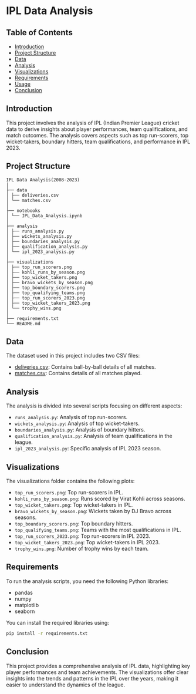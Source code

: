 # IPL Data Analysis

## Table of Contents
- [Introduction](#introduction)
- [Project Structure](#project-structure)
- [Data](#data)
- [Analysis](#analysis)
- [Visualizations](#visualizations)
- [Requirements](#requirements)
- [Usage](#usage)
- [Conclusion](#conclusion)

## Introduction
This project involves the analysis of IPL (Indian Premier League) cricket data to derive insights about player performances, team qualifications, and match outcomes. The analysis covers aspects such as top run-scorers, top wicket-takers, boundary hitters, team qualifications, and performance in IPL 2023.

## Project Structure
```
IPL Data Analysis(2008-2023)
│
├── data
│ ├── deliveries.csv
│ └── matches.csv
│
├── notebooks
│ └── IPL_Data_Analysis.ipynb
│
├── analysis
│ ├── runs_analysis.py
│ ├── wickets_analysis.py
│ ├── boundaries_analysis.py
│ ├── qualification_analysis.py
│ └── ipl_2023_analysis.py
│
├── visualizations
│ ├── top_run_scorers.png
│ ├── kohli_runs_by_season.png
│ ├── top_wicket_takers.png
│ ├── bravo_wickets_by_season.png
│ ├── top_boundary_scorers.png
│ ├── top_qualifying_teams.png
│ ├── top_run_scorers_2023.png
│ ├── top_wicket_takers_2023.png
│ └── trophy_wins.png
│
├── requirements.txt
└── README.md
```


## Data
The dataset used in this project includes two CSV files:
- [deliveries.csv](https://www.kaggle.com/datasets/patrickb1912/ipl-complete-dataset-20082020): Contains ball-by-ball details of all matches.
- [matches.csv](https://www.kaggle.com/datasets/patrickb1912/ipl-complete-dataset-20082020): Contains details of all matches played.

## Analysis
The analysis is divided into several scripts focusing on different aspects:
- `runs_analysis.py`: Analysis of top run-scorers.
- `wickets_analysis.py`: Analysis of top wicket-takers.
- `boundaries_analysis.py`: Analysis of boundary hitters.
- `qualification_analysis.py`: Analysis of team qualifications in the league.
- `ipl_2023_analysis.py`: Specific analysis of IPL 2023 season.

## Visualizations
The visualizations folder contains the following plots:
- `top_run_scorers.png`: Top run-scorers in IPL.
- `kohli_runs_by_season.png`: Runs scored by Virat Kohli across seasons.
- `top_wicket_takers.png`: Top wicket-takers in IPL.
- `bravo_wickets_by_season.png`: Wickets taken by DJ Bravo across seasons.
- `top_boundary_scorers.png`: Top boundary hitters.
- `top_qualifying_teams.png`: Teams with the most qualifications in IPL.
- `top_run_scorers_2023.png`: Top run-scorers in IPL 2023.
- `top_wicket_takers_2023.png`: Top wicket-takers in IPL 2023.
- `trophy_wins.png`: Number of trophy wins by each team.

## Requirements
To run the analysis scripts, you need the following Python libraries:
- pandas
- numpy
- matplotlib
- seaborn

You can install the required libraries using:
```bash
pip install -r requirements.txt
```

## Conclusion
This project provides a comprehensive analysis of IPL data, highlighting key player performances and team achievements. The visualizations offer clear insights into the trends and patterns in the IPL over the years, making it easier to understand the dynamics of the league.